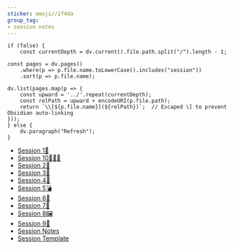 ```yaml
---
sticker: emoji//1f4da
group_tag:
- session notes
---
```



````dataviewjs
if (false) {
	const currentDepth = dv.current().file.path.split("/").length - 1;

const pages = dv.pages()
	.where(p => p.file.name.toLowerCase().includes("session"))
	.sort(p => p.file.name);

dv.list(pages.map(p => {
	const upward = '../'.repeat(currentDepth);
	const relPath = upward + encodeURI(p.file.path);
	return `\\[${p.file.name}](${relPath})`;  // Escaped \[ to prevent Obsidian auto-linking
}));
} else {
	dv.paragraph("Refresh");
}
````

* [Session 1🐸](../Session%20Notes/Session%201%F0%9F%90%B8.md)
* [Session 10🤵🏼‍♂️](../Session%20Notes/Session%2010%F0%9F%A4%B5%F0%9F%8F%BC%E2%80%8D%E2%99%82%EF%B8%8F.md)
* [Session 2🥧](../Session%20Notes/Session%202%F0%9F%A5%A7.md)
* [Session 3🦀](../Session%20Notes/Session%203%F0%9F%A6%80.md)
* [Session 4👠](../Session%20Notes/Session%204%F0%9F%91%A0.md)
* [Session 5💣](../Session%20Notes/Session%205%F0%9F%92%A3.md)
* [Session 6🎡](../Session%20Notes/Session%206%F0%9F%8E%A1.md)
* [Session 7🦷](../Session%20Notes/Session%207%F0%9F%A6%B7.md)
* [Session 8🖼️](../Session%20Notes/Session%208%F0%9F%96%BC%EF%B8%8F.md)
* [Session 9🐙](../Session%20Notes/Session%209%F0%9F%90%99.md)
* [Session Notes](/session-notes/session-notes)
* [Session Template](/templates/session-template)
